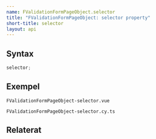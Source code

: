 ```yaml
---
name: FValidationFormPageObject.selector
title: "FValidationFormPageObject: selector property"
short-title: selector
layout: api
---
```


## Syntax

```ts nocompile nolint
selector;
```

## Exempel

```import static
FValidationFormPageObject-selector.vue
```

```import
FValidationFormPageObject-selector.cy.ts
```

## Relaterat
